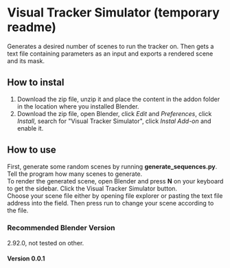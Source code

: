# Visual Tracker Simulator (temporary readme)
Generates a desired number of scenes to run the tracker on. Then gets a text file containing parameters as an input and exports a rendered scene and its mask.

## How to instal
1. Download the zip file, unzip it and place the content in the addon folder in the location where you installed Blender.
2. Download the zip file, open Blender, click _Edit_ and _Preferences_, click _Install_, search for "Visual Tracker Simulator", click _Instal Add-on_ and enable it.

## How to use
First, generate some random scenes by running **generate_sequences.py**. Tell the program how many scenes to generate.\
To render the generated scene, open Blender and press **N** on your keyboard to get the sidebar. Click the Visual Tracker Simulator button.\
Choose your scene file either by opening file explorer or pasting the text file address into the field. Then press run to change your scene according to the file.

### Recommended Blender Version
2.92.0, not tested on other.

#### Version 0.0.1